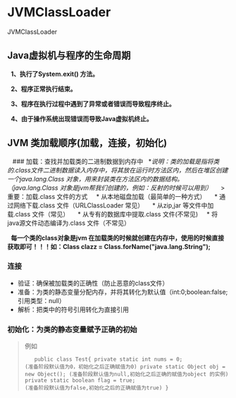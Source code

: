 # JVMClassLoader
JVMClassLoader

## Java虚拟机与程序的生命周期
   **1、执行了System.exit() 方法。**

   **2、程序正常执行结束。**

   **3、程序在执行过程中遇到了异常或者错误而导致程序终止。**

   **4、由于操作系统出现错误而导致Java虚拟机终止。**

## JVM 类加载顺序(加载，连接，初始化)
   ### 加载：查找并加载类的二进制数据到内存中
   **说明：类的加载是指将类的.class文件二进制数据读入内存中，将其放在运行时方法区内，然后在堆区创建一个java.lang.Class 对象，用来封装类在方法区内的数据结构。（java.lang.Class 对象是jvm帮我们创建的，例如：反射的时候可以用到）*
     > 重要：加载.class 文件的方式
     * 从本地磁盘加载（最简单的一种方式）
     * 通过网络下载.class 文件（URLClassLoader 常见）
     * 从zip,jar 等文件中加载.class 文件（常见）
     * 从专有的数据库中提取.class 文件(不常见)
     * 将java源文件动态编译为.class 文件（不常见）
     
   **每一个类的class对象是jvm 在加载类的时候就创建在内存中，使用的时候直接获取即可！！！如：Class clazz = Class.forName("java.lang.String");**
  ### 连接
   * 验证：确保被加载类的正确性（防止恶意的class文件）
   * 准备：为类的静态变量分配内存，并将其转化为默认值（int:0;boolean:false;引用类型：null）
   * 解析：把类中的符号引用转化为直接引用
     
  ### 初始化：为类的静态变量赋予正确的初始
   > 例如
   <pre><code>
    public class Test{
        private static int nums = 0;  (准备阶段默认值为0，初始化之后正确赋值为0)
        private static Object obj = new Object(); (准备阶段默认值为null,初始化之后正确的赋值为object 的实例)
        private static boolean flag = true; (准备阶段默认值为false,初始化之后的正确赋值为true)
    }
   </code></pre>
